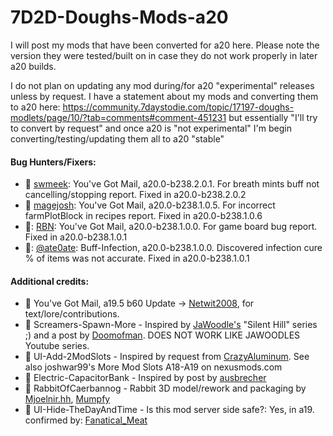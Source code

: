 # 7D2D-Doughs-Mods-a20

I will post my mods that have been converted for a20 here. Please note the version they were tested/built on in case they do not work properly in later a20 builds.

I do not plan on updating any mod during/for a20 "experimental" releases unless by request.  I have a statement about my mods and converting them to a20 here: https://community.7daystodie.com/topic/17197-doughs-modlets/page/10/?tab=comments#comment-451231 but essentially "I'll try to convert by request" and once a20 is "not experimental" I'm begin converting/testing/updating them all to a20 "stable"

#### Bug Hunters/Fixers:
- :clap: [swmeek](https://community.7daystodie.com/profile/89565-swmeek/): You've Got Mail, a20.0-b238.2.0.1.  For breath mints buff not cancelling/stopping report. Fixed in a20.0-b238.2.0.2
- :clap: [magejosh](https://community.7daystodie.com/profile/85994-magejosh/): You've Got Mail, a20.0-b238.1.0.5.  For incorrect farmPlotBlock in recipes report. Fixed in a20.0-b238.1.0.6
- :clap:: [RBN](https://community.7daystodie.com/profile/56838-rbn/): You've Got Mail, a20.0-b238.1.0.0.  For game board bug report. Fixed in a20.0-b238.1.0.1
- :clap:: [@ate0ate](https://community.7daystodie.com/profile/94874-ate0ate/): Buff-Infection, a20.0-b238.1.0.0. Discovered infection cure % of items was not accurate.  Fixed in a20.0-b238.1.0.1
#### Additional credits:
- :clap: You've Got Mail, a19.5 b60 Update -> [Netwit2008](https://community.7daystodie.com/profile/71357-netwit2008/), for text/lore/contributions.
- :clap: Screamers-Spawn-More - Inspired by [JaWoodle's](https://www.youtube.com/channel/UCJNeiS810mGG98ctG45M1WA) "Silent Hill" series ;) and a post by [Doomofman](https://community.7daystodie.com/profile/72672-doomofman/). DOES NOT WORK LIKE JAWOODLES Youtube series.
- :clap: UI-Add-2ModSlots - Inspired by request from [CrazyAluminum](https://community.7daystodie.com/profile/81824-crazyaluminum/). See also joshwar99's More Mod Slots A18-A19 on nexusmods.com
- :clap: Electric-CapacitorBank - Inspired by post by [ausbrecher](https://community.7daystodie.com/profile/86060-ausbrecher/)
- :clap: RabbitOfCaerbannog - Rabbit 3D model/rework and packaging by [Mjoelnir.hh](https://community.7daystodie.com/profile/41908-mjoelnirhh/), [Mumpfy](https://community.7daystodie.com/profile/43889-mumpfy/)
- :clap: UI-Hide-TheDayAndTime - Is this mod server side safe?: Yes, in a19. confirmed by: [Fanatical_Meat](https://community.7daystodie.com/profile/16619-fanatical_meat/)
